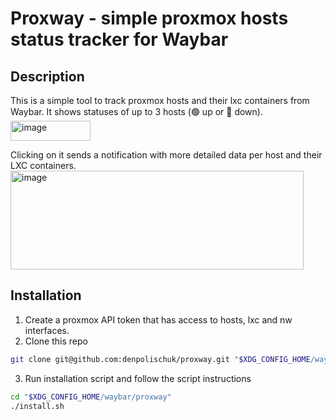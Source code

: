 # Proxway - simple proxmox hosts status tracker for Waybar

## Description
This is a simple tool to track proxmox hosts and their lxc containers from Waybar.
It shows statuses of up to 3 hosts (🟢 up or 🔴 down).
<img width="128" height="32" alt="image" src="https://github.com/user-attachments/assets/380705c0-2862-41eb-bbac-e733935fa293" />

Clicking on it sends a notification with more detailed data per host and their LXC containers.
<img width="469" height="158" alt="image" src="https://github.com/user-attachments/assets/a6cb660f-add2-4d4f-87e6-b30c9757a29d" />


## Installation
1. Create a proxmox API token that has access to hosts, lxc and nw interfaces.
2. Clone this repo 
```bash
git clone git@github.com:denpolischuk/proxway.git "$XDG_CONFIG_HOME/waybar/proxway"
```
3. Run installation script and follow the script instructions
```bash
cd "$XDG_CONFIG_HOME/waybar/proxway"
./install.sh
```

